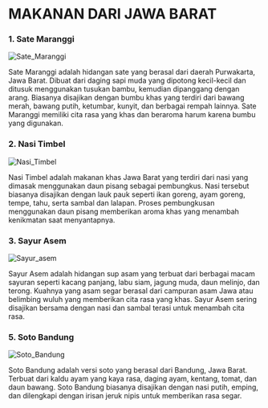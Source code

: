 # MAKANAN DARI JAWA BARAT <br>

### 1. Sate Maranggi <br>
![Sate_Maranggi](
https://upload.wikimedia.org/wikipedia/commons/thumb/5/52/Sate_Maranggi_1.jpg/1200px-Sate_Maranggi_1.jpg)<br>

Sate Maranggi adalah hidangan sate yang berasal dari daerah Purwakarta, Jawa Barat. Dibuat dari daging sapi muda yang dipotong kecil-kecil dan ditusuk menggunakan tusukan bambu, kemudian dipanggang dengan arang. Biasanya disajikan dengan bumbu khas yang terdiri dari bawang merah, bawang putih, ketumbar, kunyit, dan berbagai rempah lainnya. Sate Maranggi memiliki cita rasa yang khas dan beraroma harum karena bumbu yang digunakan.<br>


### 2. Nasi Timbel <br>
![Nasi_Timbel](
https://o-cdn-cas.sirclocdn.com/parenting/images/nasi-timbel.width-800.format-webp.webp)<br>

Nasi Timbel adalah makanan khas Jawa Barat yang terdiri dari nasi yang dimasak menggunakan daun pisang sebagai pembungkus. Nasi tersebut biasanya disajikan dengan lauk pauk seperti ikan goreng, ayam goreng, tempe, tahu, serta sambal dan lalapan. Proses pembungkusan menggunakan daun pisang memberikan aroma khas yang menambah kenikmatan saat menyantapnya.<br>


### 3. Sayur Asem <br>
![Sayur_asem](
https://awsimages.detik.net.id/community/media/visual/2021/05/21/resep-sayur-asem-jawa_43.jpeg?w=600&q=90)<br>

Sayur Asem adalah hidangan sup asam yang terbuat dari berbagai macam sayuran seperti kacang panjang, labu siam, jagung muda, daun melinjo, dan terong. Kuahnya yang asam segar berasal dari campuran asam Jawa atau belimbing wuluh yang memberikan cita rasa yang khas. Sayur Asem sering disajikan bersama dengan nasi dan sambal terasi untuk menambah cita rasa.
<br>



### 5. Soto Bandung <br>
![Soto_Bandung](https://asset.kompas.com/crops/aq7SWhGNCO6UTombdviZuAchnCM=/3x0:700x465/750x500/data/photo/2021/04/21/607ff824cb839.jpg
) <br>

Soto Bandung adalah versi soto yang berasal dari Bandung, Jawa Barat. Terbuat dari kaldu ayam yang kaya rasa, daging ayam, kentang, tomat, dan daun bawang. Soto Bandung biasanya disajikan dengan nasi putih, emping, dan dilengkapi dengan irisan jeruk nipis untuk memberikan rasa segar.
<br>
